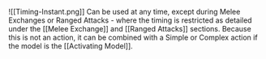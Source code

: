 ![[Timing-Instant.png]]  Can be used at any time, except during Melee Exchanges or Ranged Attacks - where the timing is restricted as detailed under the [[Melee Exchange]] and [[Ranged Attacks]] sections.
Because this is not an action, it can be combined with a Simple or Complex action if the model is the [[Activating Model]].
